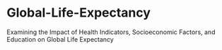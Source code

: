 # Global-Life-Expectancy
Examining the Impact of Health Indicators, Socioeconomic Factors, and Education on Global Life Expectancy

